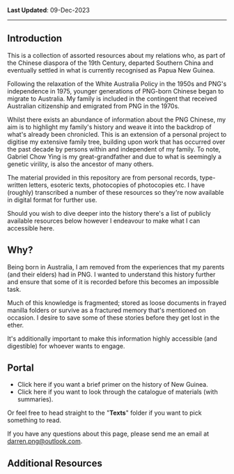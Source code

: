 **Last Updated**: 09-Dec-2023

---

## Introduction

This is a collection of assorted resources about my relations who, as part of the Chinese diaspora of the 19th Century, departed Southern China and eventually settled in what is currently recognised as Papua New Guinea. 

Following the relaxation of the White Australia Policy in the 1950s and PNG's independence in 1975, younger generations of PNG-born Chinese began to migrate to Australia. My family is included in the contingent that received Australian citizenship and emigrated from PNG in the 1970s.

Whilst there exists an abundance of information about the PNG Chinese, my aim is to highlight my family's history and weave it into the backdrop of what's already been chronicled. This is an extension of a personal project to digitise my extensive family tree, building upon work that has occurred over the past decade by persons within and independent of my family. To note, Gabriel Chow Ying is my great-grandfather and due to what is seemingly a genetic virility, is also the ancestor of many others.

The material provided in this repository are from personal records, type-written letters, esoteric texts, photocopies of photocopies etc. I have (roughly) transcribed a number of these resources so they're now available in digital format for further use. 

Should you wish to dive deeper into the history there's a list of publicly available resources below however I endeavour to make what I can accessible here.


## Why?

Being born in Australia, I am removed from the experiences that my parents (and their elders) had in PNG. I wanted to understand this history further and ensure that some of it is recorded before this becomes an impossible task.

Much of this knowledge is fragmented; stored as loose documents in frayed manilla folders or survive as a fractured memory that's mentioned on occasion. I desire to save some of these stories before they get lost in the ether. 

It's additionally important to make this information highly accessible (and digestible) for whoever wants to engage.


## Portal


- Click here if you want a brief primer on the history of New Guinea.
- Click here if you want to look through the catalogue of materials (with summaries).

Or feel free to head straight to the "**Texts**" folder if you want to pick something to read. 

If you have any questions about this page, please send me an email at darren.png@outlook.com.


## Additional Resources
